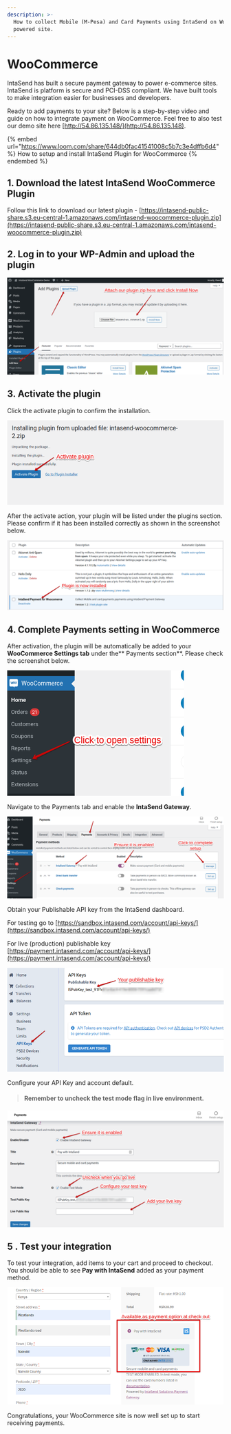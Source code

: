 ```yaml
---
description: >-
  How to collect Mobile (M-Pesa) and Card Payments using IntaSend on WooCommerce
  powered site.
---
```


# WooCommerce

IntaSend has built a secure payment gateway to power e-commerce sites. IntaSend is platform is secure and PCI-DSS compliant. We have built tools to make integration easier for businesses and developers.

Ready to add payments to your site? Below is a step-by-step video and guide on how to integrate payment on WooCommerce. Feel free to also test our demo site here [http://54.86.135.148/](http://54.86.135.148).

{% embed url="https://www.loom.com/share/644db0fac41541008c5b7c3e4dffb6d4" %}
How to setup and install IntaSend Plugin for WooCommerce
{% endembed %}

## 1. Download the latest IntaSend WooCommerce Plugin

Follow this link to download our latest plugin - [https://intasend-public-share.s3.eu-central-1.amazonaws.com/intasend-woocommerce-plugin.zip](https://intasend-public-share.s3.eu-central-1.amazonaws.com/intasend-woocommerce-plugin.zip)

## 2. Log in to your WP-Admin and upload the plugin

![](../.gitbook/assets/step-1.png)

## 3. Activate the plugin

Click the activate plugin to confirm the installation.

![](../.gitbook/assets/step-2.png)

After the activate action, your plugin will be listed under the plugins section. Please confirm if it has been installed correctly as shown in the screenshot below.

![](../.gitbook/assets/step-3.png)

## 4. Complete Payments setting in WooCommerce

After activation, the plugin will be automatically be added to your **WooCommerce Settings tab** under the** Payments section**. Please check the screenshot below.

![](../.gitbook/assets/step-4.png)

Navigate to the Payments tab and enable the **IntaSend Gateway**.

![](../.gitbook/assets/step-5.png)

Obtain your Publishable API key from the IntaSend dashboard.

For testing go to [https://sandbox.intasend.com/account/api-keys/](https://sandbox.intasend.com/account/api-keys/)

For live (production) publishable key [https://payment.intasend.com/account/api-keys/](https://payment.intasend.com/account/api-keys/)

![](../.gitbook/assets/get-publishable-key.png)

Configure your API Key and account default.

> #### Remember to uncheck the test mode flag in live environment.

![](../.gitbook/assets/complete-setup.png)

## 5 . Test your integration

To test your integration, add items to your cart and proceed to checkout. You should be able to see **Pay with IntaSend** added as your payment method.

![](../.gitbook/assets/checkout-screen.png)

Congratulations, your WooCommerce site is now well set up to start receiving payments.
